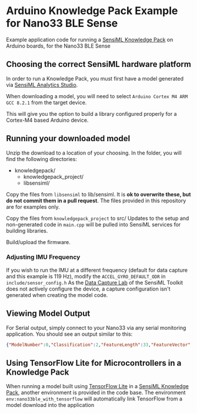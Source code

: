 # Arduino Knowledge Pack Example for Nano33 BLE Sense
Example application code for running a [SensiML Knowledge Pack](https://sensiml.com/products/knowledge-pack/) on Arduino boards, for the Nano33 BLE Sense

## Choosing the correct SensiML hardware platform

In order to run a Knowledge Pack, you must first have a model generated via [SensiML Analytics Studio](https://sensiml.com/products/analytics-studio/).

When downloading a model, you will need to select `Arduino Cortex M4 ARM GCC 8.2.1` from the target device.

This will give you the option to build a library configured properly for a Cortex-M4 based Arduino device.

## Running your downloaded model

Unzip the download to a location of your choosing. In the folder, you will find the following directories:

* knowledgepack/
  * knowledgepack_project/
  * libsensiml/

Copy the files from `libsensiml` to lib/sensiml. It is **ok to overwrite these, but do not commit them in a pull request**. The files provided in this repository are for examples only.

Copy the files from `knowledgepack_project` to src/
Updates to the setup and non-generated code in `main.cpp` will be pulled into SensiML services for building libraries.

Build/upload the firmware.

### Adjusting IMU Frequency

If you wish to run the IMU at a different frequency (default for data capture and this example is 119 Hz), modify the `ACCEL_GYRO_DEFAULT_ODR` in `include/sensor_config.h`
As the [Data Capture Lab](https://sensiml.com/products/data-capture-lab/) of the SensiML Toolkit does not actively configure the device, a capture configuration isn't generated when creating the model code.

## Viewing Model Output

For Serial output, simply connect to your Nano33 via any serial monitoring application. You should see an output similar to this:

``` json
{"ModelNumber":0,"Classification":2,"FeatureLength":33,"FeatureVector":["2","0","253","252","93","217","0","0","0","0","0","0","205","221","255","183","0","0","0","1","1","0","0","1","0","1","0","0","2","0","4","145","19"]}
```

## Using TensorFlow Lite for Microcontrollers in a Knowledge Pack
When running a model built using [TensorFlow Lite](https://www.tensorflow.org/lite) in a [SensiML Knowledge Pack](https://sensiml.com/tensorflow-lite/), another environment is provided in the code base.
The environment `env:nano33ble_with_tensorflow` will automatically link TensorFlow from a model download into the application
